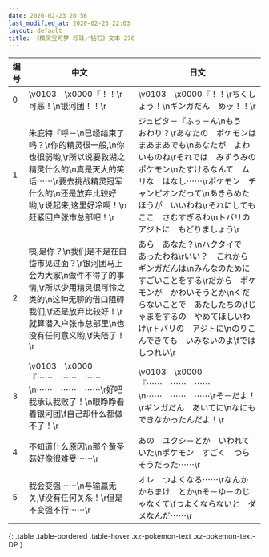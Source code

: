 ```yaml
---
date: 2020-02-23 20:56
last_modified_at: 2020-02-23 22:03
layout: default
title: 《精灵宝可梦 珍珠／钻石》文本 276
---
```

| 编号 | 中文 | 日文 |
| ---- | ---- | ---- |
| 0 | \v0103　\x0000『！！\r可恶！\n银河团！！\r | \v0103　\x0000『！！\rちくしょう！\nギンガだん　めッ！！\r |
| 1 | 朱庇特『呼－\n已经结束了吗？\r你的精灵很一般,\n你也很弱哟,\r所以说要救湖之精灵什么的\n真是天大的笑话⋯⋯\r要去挑战精灵冠军什么的\n还是放弃比较好哟,\r说起来,这里好冷啊！\n赶紧回户张市总部吧！\r | ジュピタ－『ふぅ－ん\nもう　おわり？\rあなたの　ポケモンは　まあまあでも\nあなたが　よわいものね\rそれでは　みずうみの　ポケモン\nたすけるなんて　ムリな　はなし⋯⋯\rポケモン　チャンピオンだって\nあきらめた　ほうが　いいわね\rそれにしても　ここ　さむすぎるわ\nトバリの　アジトに　もどりましょう\r |
| 2 | 咦,是你？\n我们是不是在白岱市见过面？\r银河团马上会为大家\n做件不得了的事情,\r所以少用精灵很可怜之类的\n这种无聊的借口阻碍我们,\f还是放弃比较好！\r就算潜入户张市总部里\n也没有任何意义哟,\f失陪了！\r | あら　あなた？\nハクタイで　あったわね\rいい？　これから　ギンガだんは\nみんなのために　すごいことをする\rだから　ポケモンが　かわいそうとか\nくだらないことで　あたしたちの\fじゃまをするの　やめてほしいわけ\rトバリの　アジトに\nのりこんできても　いみないのよ\fでは　しつれい\r |
| 3 | \v0103　\x0000『⋯⋯　⋯⋯　⋯⋯\n⋯⋯　⋯⋯　⋯⋯\r好吧我承认我败了！\n眼睁睁看着银河团\f自己却什么都做不了！\r | \v0103　\x0000『⋯⋯　⋯⋯　⋯⋯\n⋯⋯　⋯⋯　⋯⋯\rそ－だよ！\rギンガだん　あいてに\nなにも　できなかったんだよ！\r |
| 4 | 不知道什么原因\n那个黄圣菇好像很难受⋯⋯\r | あの　ユクシ－とか　いわれていた\nポケモン　すごく　つらそうだった⋯⋯\r |
| 5 | 我会变强⋯⋯\n与输赢无关,\f没有任何关系！\r但是不变强不行⋯⋯\r | オレ　つよくなる⋯⋯\rなんか　かちまけ　とか\nそ－ゆ－のじゃなくて\fつよくならないと　ダメなんだ⋯⋯\r |
{: .table .table-bordered .table-hover .xz-pokemon-text .xz-pokemon-text-DP }